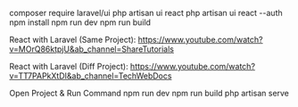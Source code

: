 composer require laravel/ui
php artisan ui react
php artisan ui react --auth
npm install
npm run dev
npm run build

React with Laravel (Same Project): https://www.youtube.com/watch?v=MOrQ86ktpjU&ab_channel=ShareTutorials

React with Laravel (Diff Project): https://www.youtube.com/watch?v=TT7PAPkXtDI&ab_channel=TechWebDocs

Open Project & Run Command
npm run dev
npm run build
php artisan serve
